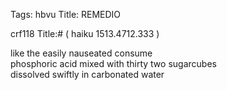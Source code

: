 Tags: hbvu
Title: REMEDIO
  
crf118
Title:# ( haiku 1513.4712.333 )  
  
like the easily nauseated consume  
phosphoric acid mixed with thirty two sugarcubes  
dissolved swiftly in carbonated water  
